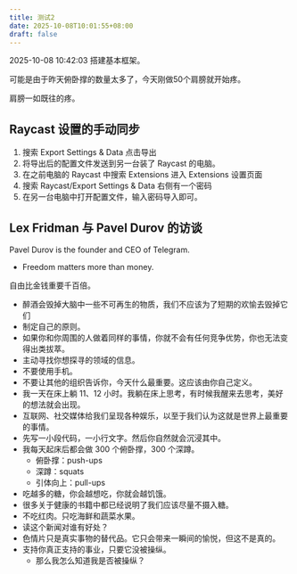 ```yaml
---
title: 测试2
date: 2025-10-08T10:01:55+08:00
draft: false
---
```

2025-10-08 10:42:03 搭建基本框架。

可能是由于昨天俯卧撑的数量太多了，今天刚做50个肩膀就开始疼。

肩膀一如既往的疼。

## Raycast 设置的手动同步

1. 搜索 Export Settings & Data 点击导出
2. 将导出后的配置文件发送到另一台装了 Raycast 的电脑。
3. 在之前电脑的 Raycast 中搜索 Extensions 进入 Extensions 设置页面
4. 搜索 Raycast/Export Settings & Data 右侧有一个密码
5. 在另一台电脑中打开配置文件，输入密码导入即可。

## Lex Fridman 与 Pavel Durov 的访谈

Pavel Durov is the founder and CEO of Telegram.

- Freedom matters more than money.

自由比金钱重要千百倍。

- 醉酒会毁掉大脑中一些不可再生的物质，我们不应该为了短期的欢愉去毁掉它们
- 制定自己的原则。
- 如果你和你周围的人做着同样的事情，你就不会有任何竞争优势，你也无法变得出类拔萃。
- 主动寻找你想探寻的领域的信息。
- 不要使用手机。
- 不要让其他的组织告诉你，今天什么最重要。这应该由你自己定义。
- 我一天在床上躺 11、12 小时。我躺在床上思考，有时候我醒来去思考，美好的想法就会出现。
- 互联网、社交媒体给我们呈现各种娱乐，以至于我们认为这就是世界上最重要的事情。
- 先写一小段代码，一小行文字。然后你自然就会沉浸其中。
- 我每天起床后都会做 300 个俯卧撑，300 个深蹲。
  - 俯卧撑：push-ups
  - 深蹲：squats
  - 引体向上：pull-ups
- 吃越多的糖，你会越想吃，你就会越饥饿。
- 很多关于健康的书籍中都已经说明了我们应该尽量不摄入糖。
- 不吃红肉。只吃海鲜和蔬菜水果。
- 读这个新闻对谁有好处？
- 色情片只是真实事物的替代品。它只会带来一瞬间的愉悦，但这不是真的。
- 支持你真正支持的事业，只要它没被操纵。
  - 那么我怎么知道我是否被操纵？
